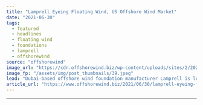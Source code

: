 ```yaml
---
title: "Lamprell Eyeing Floating Wind, US Offshore Wind Market"
date: "2021-06-30"
tags: 
  - featured
  - headlines
  - floating wind
  - foundations
  - lamprell
  - offshorewind
source: "offshorewind"
image_url: "https://cdn.offshorewind.biz/wp-content/uploads/sites/2/2021/01/26090013/Lamprell_.jpeg"
image_fp: "/assets/img/post_thumbnails/39.jpeg"
lead: "Dubai-based offshore wind foundation manufacturer Lamprell is looking to tap into the opportunities in"
article_url: "https://www.offshorewind.biz/2021/06/30/lamprell-eyeing-floating-wind-us-offshore-wind-market/"
---
```


---

